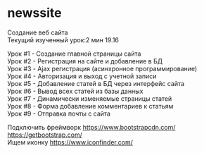 # newssite
Создание веб сайта <br />
Текущий изученный урок:2 мин 19.16 <br />

Урок #1 - Создание главной страницы сайта <br />
Урок #2 - Регистрация на сайте и добавление в БД <br />
Урок #3 - Ajax регистрация (асинхронное программирование) <br />
Урок #4 - Авторизация и выход с учетной записи <br />
Урок #5 - Добавление статей в БД через интерфейс сайта <br />
Урок #6 - Вывод всех статей из базы данных <br />
Урок #7 - Динамически изменяемые страницы статей <br />
Урок #8 - Форма добавление комментариев к статьям <br />
Урок #9 - Отправка почты с сайта <br />

Подключить фреймворк https://www.bootstrapcdn.com/ <br />
https://getbootstrap.com/ <br />
Ищем иконку https://www.iconfinder.com/ <br />